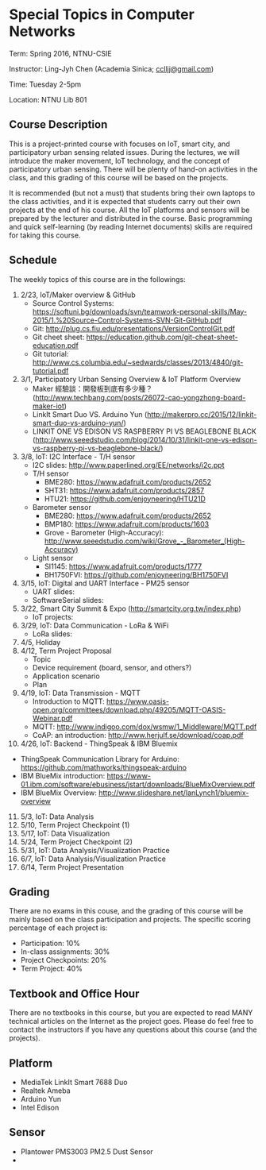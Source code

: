 # Special Topics in Computer Networks

Term: Spring 2016, NTNU-CSIE

Instructor: Ling-Jyh Chen (Academia Sinica; cclljj@gmail.com)

Time: Tuesday 2-5pm

Location: NTNU Lib 801

## Course Description

This is a project-printed course with focuses on IoT, smart city, and participatory urban sensing related issues. During the lectures, we will introduce the maker movement, IoT technology, and the concept of participatory urban sensing. There will be plenty of hand-on activities in the class, and this grading of this course will be based on the projects.

It is recommended (but not a must) that students bring their own laptops to the class activities, and it is expected that students carry out their own projects at the end of his course. All the IoT platforms and sensors will be prepared by the lecturer and distributed in the course. Basic programming and quick self-learning (by reading Internet documents) skills are required for taking this course.

## Schedule

The weekly topics of this course are in the followings:

1. 2/23, IoT/Maker overview & GitHub
   - Source Control Systems: https://softuni.bg/downloads/svn/teamwork-personal-skills/May-2015/1.%20Source-Control-Systems-SVN-Git-GitHub.pdf
   - Git: http://plug.cs.fiu.edu/presentations/VersionControlGit.pdf
   - Git cheet sheet: https://education.github.com/git-cheat-sheet-education.pdf
   - Git tutorial: http://www.cs.columbia.edu/~sedwards/classes/2013/4840/git-tutorial.pdf
2. 3/1, Participatory Urban Sensing Overview & IoT Platform Overview
   - Maker 經驗談：開發板到底有多少種？(http://www.techbang.com/posts/26072-cao-yongzhong-board-maker-iot)
   - LinkIt Smart Duo VS. Arduino Yun (http://makerpro.cc/2015/12/linkit-smart-duo-vs-arduino-yun/)
   - LINKIT ONE VS EDISON VS RASPBERRY PI VS BEAGLEBONE BLACK (http://www.seeedstudio.com/blog/2014/10/31/linkit-one-vs-edison-vs-raspberry-pi-vs-beaglebone-black/)
3. 3/8, IoT: I2C Interface - T/H sensor 
   - I2C slides: http://www.paperlined.org/EE/networks/i2c.ppt
   - T/H sensor
      - BME280: https://www.adafruit.com/products/2652
      - SHT31: https://www.adafruit.com/products/2857
      - HTU21: https://github.com/enjoyneering/HTU21D
   - Barometer sensor
      - BME280: https://www.adafruit.com/products/2652
      - BMP180: https://www.adafruit.com/products/1603
      - Grove - Barometer (High-Accuracy): http://www.seeedstudio.com/wiki/Grove_-_Barometer_(High-Accuracy)
   - Light sensor
      - SI1145: https://www.adafruit.com/products/1777
      - BH1750FVI: https://github.com/enjoyneering/BH1750FVI
4. 3/15, IoT: Digital and UART Interface - PM25 sensor
   - UART slides:
   - SoftwareSerial slides:
5. 3/22, Smart City Summit & Expo (http://smartcity.org.tw/index.php)
   - IoT projects:
6. 3/29, IoT: Data Communication - LoRa & WiFi
   - LoRa slides:
7. 4/5, Holiday
8. 4/12, Term Project Proposal
   - Topic
   - Device requirement (board, sensor, and others?)
   - Application scenario
   - Plan
9. 4/19, IoT: Data Transmission - MQTT
   - Introduction to MQTT: https://www.oasis-open.org/committees/download.php/49205/MQTT-OASIS-Webinar.pdf
   - MQTT: http://www.indigoo.com/dox/wsmw/1_Middleware/MQTT.pdf
   - CoAP: an introduction:  http://www.herjulf.se/download/coap.pdf
10. 4/26, IoT: Backend - ThingSpeak & IBM Bluemix 
   - ThingSpeak Communication Library for Arduino: https://github.com/mathworks/thingspeak-arduino
   - IBM BlueMix introduction: https://www-01.ibm.com/software/ebusiness/jstart/downloads/BlueMixOverview.pdf
   - IBM BlueMix Overview: http://www.slideshare.net/IanLynch1/bluemix-overview
11. 5/3, IoT: Data Analysis
12. 5/10, Term Project Checkpoint (1)
13. 5/17, IoT: Data Visualization
14. 5/24, Term Project Checkpoint (2)
15. 5/31, IoT: Data Analysis/Visualization Practice
16. 6/7, IoT: Data Analysis/Visualization Practice
17. 6/14, Term Project Presentation

## Grading

There are no exams in this couse, and the grading of this course will be mainly based on the class participation and projects. The specific scoring percentage of each project is:

- Participation: 10%
- In-class assignments: 30%
- Project Checkpoints: 20%
- Term Project: 40%

## Textbook and Office Hour

There are no textbooks in this course, but you are expected to read MANY technical articles on the Internet as the project goes. Please do feel free to contact the instructors if you have any questions about this course (and the projects).

## Platform
 - MediaTek LinkIt Smart 7688 Duo
 - Realtek Ameba
 - Arduino Yun
 - Intel Edison
## Sensor
 - Plantower PMS3003 PM2.5 Dust Sensor
 - 
